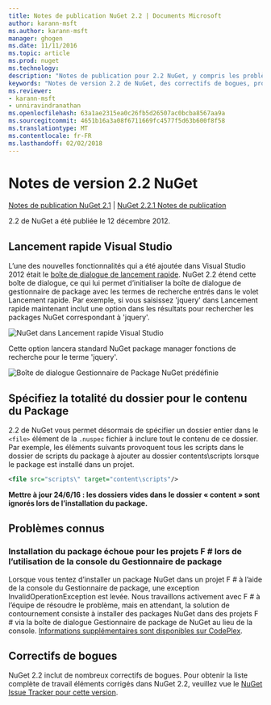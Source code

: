 ```yaml
---
title: Notes de publication NuGet 2.2 | Documents Microsoft
author: karann-msft
ms.author: karann-msft
manager: ghogen
ms.date: 11/11/2016
ms.topic: article
ms.prod: nuget
ms.technology: 
description: "Notes de publication pour 2.2 NuGet, y compris les problèmes connus, les correctifs de bogues, les fonctionnalités ajoutées et dcr."
keywords: "Notes de version 2.2 de NuGet, des correctifs de bogues, problèmes connus, ajouté des fonctionnalités, DCR"
ms.reviewer:
- karann-msft
- unniravindranathan
ms.openlocfilehash: 63a1ae2315ea0c26fb5d26507ac0bcba8567aa9a
ms.sourcegitcommit: 4651b16a3a08f6711669fc4577f5d63b600f8f58
ms.translationtype: MT
ms.contentlocale: fr-FR
ms.lasthandoff: 02/02/2018
---
```

# <a name="nuget-22-release-notes"></a>Notes de version 2.2 NuGet

[Notes de publication NuGet 2.1](../release-notes/nuget-2.1.md) | [NuGet 2.2.1 Notes de publication](../release-notes/nuget-2.2.1.md)

2.2 de NuGet a été publiée le 12 décembre 2012.

## <a name="visual-studio-quick-launch"></a>Lancement rapide Visual Studio
L’une des nouvelles fonctionnalités qui a été ajoutée dans Visual Studio 2012 était le [boîte de dialogue de lancement rapide](/visualstudio/ide/reference/quick-launch-environment-options-dialog-box). NuGet 2.2 étend cette boîte de dialogue, ce qui lui permet d’initialiser la boîte de dialogue de gestionnaire de package avec les termes de recherche entrés dans le volet Lancement rapide. Par exemple, si vous saisissez 'jquery' dans Lancement rapide maintenant inclut une option dans les résultats pour rechercher les packages NuGet correspondant à 'jquery'.

![NuGet dans Lancement rapide Visual Studio](./media/quick-launch.png)

Cette option lancera standard NuGet package manager fonctions de recherche pour le terme 'jquery'.

![Boîte de dialogue Gestionnaire de Package NuGet prédéfinie](./media/pkg-mgr-search-from-quick-launch.png)

## <a name="specify-entire-folder-for-package-contents"></a>Spécifiez la totalité du dossier pour le contenu du Package
2.2 de NuGet vous permet désormais de spécifier un dossier entier dans le `<file>` élément de la `.nuspec` fichier à inclure tout le contenu de ce dossier. Par exemple, les éléments suivants provoquent tous les scripts dans le dossier de scripts du package à ajouter au dossier contents\scripts lorsque le package est installé dans un projet.

```xml
<file src="scripts\" target="content\scripts"/>
```

**Mettre à jour 24/6/16 : les dossiers vides dans le dossier « content » sont ignorés lors de l’installation du package.**

## <a name="known-issues"></a>Problèmes connus

### <a name="package-installation-fails-for-f-projects-when-using-the-package-manager-console"></a>Installation du package échoue pour les projets F # lors de l’utilisation de la console du Gestionnaire de package
Lorsque vous tentez d’installer un package NuGet dans un projet F # à l’aide de la console du Gestionnaire de package, une exception InvalidOperationException est levée. Nous travaillons activement avec F # à l’équipe de résoudre le problème, mais en attendant, la solution de contournement consiste à installer des packages NuGet dans des projets F # via la boîte de dialogue Gestionnaire de package de NuGet au lieu de la console. [Informations supplémentaires sont disponibles sur CodePlex](http://nuget.codeplex.com/workitem/2873).


## <a name="bug-fixes"></a>Correctifs de bogues
NuGet 2.2 inclut de nombreux correctifs de bogues. Pour obtenir la liste complète de travail éléments corrigés dans NuGet 2.2, veuillez vue le [NuGet Issue Tracker pour cette version](http://nuget.codeplex.com/workitem/list/advanced?keyword=&status=Closed&type=All&priority=All&release=NuGet%202.2&assignedTo=All&component=All&sortField=LastUpdatedDate&sortDirection=Descending&page=0).
